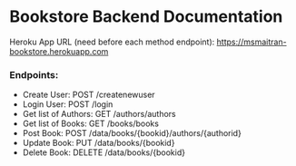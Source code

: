 # Bookstore Backend Documentation

Heroku App URL (need before each method endpoint): https://msmaitran-bookstore.herokuapp.com

### Endpoints:
* Create User: POST /createnewuser
* Login User: POST /login
* Get list of Authors: GET /authors/authors
* Get list of Books: GET /books/books
* Post Book: POST /data/books/{bookid}/authors/{authorid}
* Update Book: PUT /data/books/{bookid}
* Delete Book: DELETE /data/books/{bookid}

